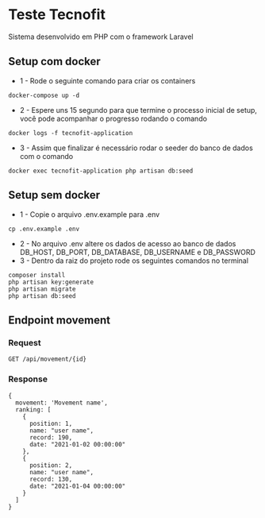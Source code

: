 # Teste Tecnofit
Sistema desenvolvido em PHP com o framework Laravel

## Setup com docker

- 1 - Rode o seguinte comando para criar os containers
```
docker-compose up -d
```
- 2 - Espere uns 15 segundo para que termine o processo inicial de setup, você pode acompanhar o progresso rodando o comando
```
docker logs -f tecnofit-application
```
- 3 - Assim que finalizar é necessário rodar o seeder do banco de dados com o comando
```
docker exec tecnofit-application php artisan db:seed
```

## Setup sem docker

- 1 - Copie o arquivo .env.example para .env
```
cp .env.example .env
```
- 2 - No arquivo .env altere os dados de acesso ao banco de dados
DB_HOST, DB_PORT, DB_DATABASE, DB_USERNAME e DB_PASSWORD
- 3 - Dentro da raiz do projeto rode os seguintes comandos no terminal
```
composer install
php artisan key:generate
php artisan migrate
php artisan db:seed
```

## Endpoint movement

### Request

`GET /api/movement/{id}`

### Response
```
{
  movement: 'Movement name',
  ranking: [
    {
      position: 1,
      name: "user name",
      record: 190,
      date: "2021-01-02 00:00:00"
    },
    {
      position: 2,
      name: "user name",
      record: 130,
      date: "2021-01-04 00:00:00"
    }
  ]
}
```